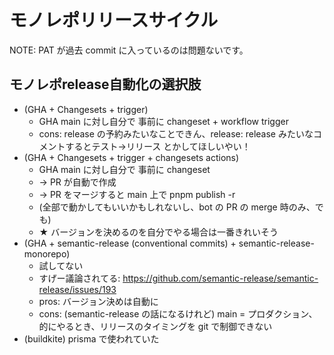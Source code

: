 # モノレポリリースサイクル

NOTE: PAT が過去 commit に入っているのは問題ないです。


## モノレポrelease自動化の選択肢

- (GHA + Changesets + trigger)
  - GHA main に対し自分で 事前に changeset + workflow trigger
  - cons: release の予約みたいなことできん、release: release みたいなコメントするとテスト→リリース とかしてほしいやい！
- (GHA + Changesets + trigger + changesets actions)
  - GHA main に対し自分で 事前に changeset
  - -> PR が自動で作成
  - -> PR をマージすると main 上で pnpm publish -r
  - (全部で動かしてもいいかもしれないし、bot の PR の merge 時のみ、でも)
  - ★ バージョンを決めるのを自分でやる場合は一番きれいそう
- (GHA + semantic-release (conventional commits) + semantic-release-monorepo)
  - 試してない
  - すげー議論されてる: https://github.com/semantic-release/semantic-release/issues/193
  - pros: バージョン決めは自動に
  - cons: (semantic-release の話になるけれど) main = プロダクション、的にやるとき、リリースのタイミングを git で制御できない
- (buildkite) prisma で使われていた
